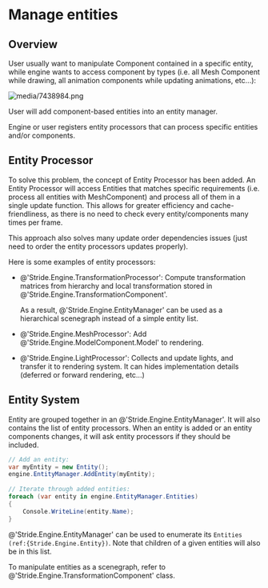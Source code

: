 # Manage entities

<div class="doc-incomplete"/>

## Overview

User usually want to manipulate Component contained in a specific entity, while engine wants to access component by types (i.e. all Mesh Component while drawing, all animation components while updating animations, etc...):




![media/7438984.png](media/7438984.png) 




User will add component-based entities into an entity manager.

Engine or user registers entity processors that can process specific entities and/or components.

## Entity Processor

To solve this problem, the concept of Entity Processor has been added. An Entity Processor will access Entities that matches specific requirements (i.e. process all entities with MeshComponent) and process all of them in a single update function. This allows for greater efficiency and cache-friendliness, as there is no need to check every entity/components many times per frame.

This approach also solves many update order dependencies issues (just need to order the entity processors updates properly).

Here is some examples of entity processors:

- @'Stride.Engine.TransformationProcessor': Compute transformation matrices from hierarchy and local transformation stored in @'Stride.Engine.TransformationComponent'.
  
  As a result, @'Stride.Engine.EntityManager' can be used as a hierarchical scenegraph instead of a simple entity list.
- @'Stride.Engine.MeshProcessor': Add @'Stride.Engine.ModelComponent.Model' to rendering.
- @'Stride.Engine.LightProcessor': Collects and update lights, and transfer it to rendering system. It can hides implementation details (deferred or forward rendering, etc...)

## Entity System

Entity are grouped together in an @'Stride.Engine.EntityManager'. It will also contains the list of entity processors. When an entity is added or an entity components changes, it will ask entity processors if they should be included.

```cs
// Add an entity:
var myEntity = new Entity();
engine.EntityManager.AddEntity(myEntity);
 
// Iterate through added entities:
foreach (var entity in engine.EntityManager.Entities)
{
	Console.WriteLine(entity.Name);
}
```


@'Stride.Engine.EntityManager' can be used to enumerate its `Entities (ref:{Stride.Engine.Entity})`. Note that children of a given entities will also be in this list.

To manipulate entities as a scenegraph, refer to @'Stride.Engine.TransformationComponent' class.

